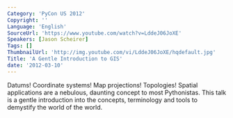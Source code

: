 ```yaml
---
Category: 'PyCon US 2012'
Copyright: ''
Language: 'English'
SourceUrl: 'https://www.youtube.com/watch?v=LddeJ06JoXE'
Speakers: [Jason Scheirer]
Tags: []
ThumbnailUrl: 'http://img.youtube.com/vi/LddeJ06JoXE/hqdefault.jpg'
Title: 'A Gentle Introduction to GIS'
date: '2012-03-10'
---
```

Datums! Coordinate systems! Map projections! Topologies! Spatial applications
are a nebulous, daunting concept to most Pythonistas. This talk is a gentle
introduction into the concepts, terminology and tools to demystify the world
of the world.

